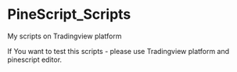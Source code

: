 # PineScript_Scripts
My scripts on Tradingview platform

If You want to test this scripts - please use Tradingview platform and pinescript editor.
